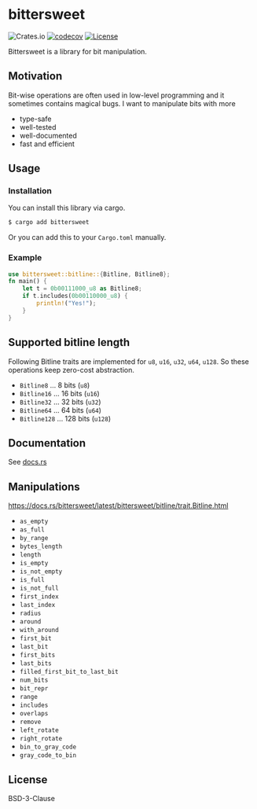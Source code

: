 # bittersweet

![Crates.io](https://img.shields.io/crates/v/bittersweet)
[![codecov](https://codecov.io/gh/kitsuyui/bittersweet/branch/main/graph/badge.svg?token=G5SJOXT99J)](https://codecov.io/gh/kitsuyui/bittersweet)
[![License](https://img.shields.io/badge/License-BSD%203--Clause-blue.svg)](https://opensource.org/licenses/BSD-3-Clause)

Bittersweet is a library for bit manipulation.

## Motivation

Bit-wise operations are often used in low-level programming and it sometimes contains magical bugs.
I want to manipulate bits with more
- type-safe
- well-tested
- well-documented
- fast and efficient

## Usage

### Installation

You can install this library via cargo.

```sh
$ cargo add bittersweet
```

Or you can add this to your `Cargo.toml` manually.

### Example

```rust
use bittersweet::bitline::{Bitline, Bitline8};
fn main() {
    let t = 0b00111000_u8 as Bitline8;
    if t.includes(0b00110000_u8) {
        println!("Yes!");
    }
}
```

## Supported bitline length

Following Bitline traits are implemented for `u8`, `u16`, `u32`, `u64`, `u128`.
So these operations keep zero-cost abstraction.

- `Bitline8` ... 8 bits (`u8`)
- `Bitline16` ... 16 bits (`u16`)
- `Bitline32` ... 32 bits (`u32`)
- `Bitline64` ... 64 bits (`u64`)
- `Bitline128` ... 128 bits (`u128`)

## Documentation

See [docs.rs](https://docs.rs/bittersweet/latest/bittersweet/)

## Manipulations

https://docs.rs/bittersweet/latest/bittersweet/bitline/trait.Bitline.html

- `as_empty`
- `as_full`
- `by_range`
- `bytes_length`
- `length`
- `is_empty`
- `is_not_empty`
- `is_full`
- `is_not_full`
- `first_index`
- `last_index`
- `radius`
- `around`
- `with_around`
- `first_bit`
- `last_bit`
- `first_bits`
- `last_bits`
- `filled_first_bit_to_last_bit`
- `num_bits`
- `bit_repr`
- `range`
- `includes`
- `overlaps`
- `remove`
- `left_rotate`
- `right_rotate`
- `bin_to_gray_code`
- `gray_code_to_bin`

## License

BSD-3-Clause
